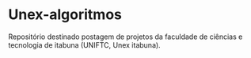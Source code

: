# Unex-algoritmos
Repositório destinado postagem de projetos da faculdade de ciências e tecnologia de itabuna (UNIFTC, Unex itabuna).
